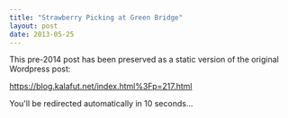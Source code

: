 ```yaml
---
title: "Strawberry Picking at Green Bridge"
layout: post
date: 2013-05-25
---
```


This pre-2014 post has been preserved as a static version of the original Wordpress post:

https://blog.kalafut.net/index.html%3Fp=217.html

You'll be redirected automatically in 10 seconds...

<head>
  <meta http-equiv="refresh" content="10;url=https://blog.kalafut.net/index.html%3Fp=217.html">
</head>

